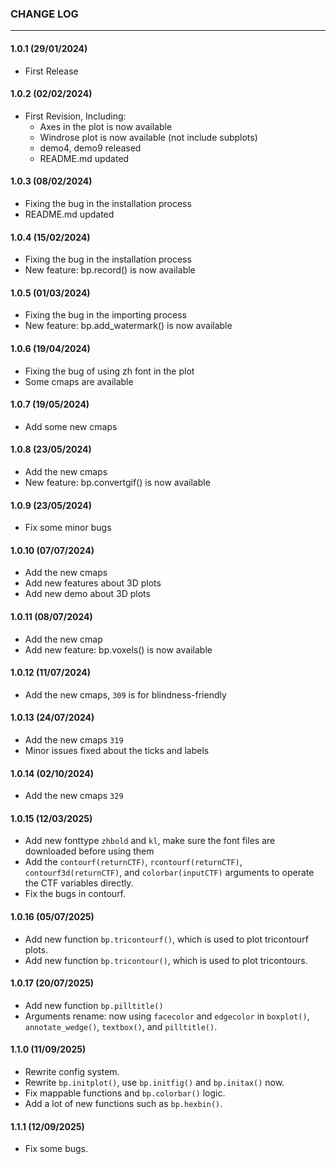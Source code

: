### CHANGE LOG
---

#### 1.0.1 (29/01/2024)
- First Release

#### 1.0.2 (02/02/2024)
- First Revision, Including:
    - Axes in the plot is now available
    - Windrose plot is now available (not include subplots)
    - demo4, demo9 released
    - README.md updated

#### 1.0.3 (08/02/2024)
- Fixing the bug in the installation process
- README.md updated

#### 1.0.4 (15/02/2024)
- Fixing the bug in the installation process
- New feature: bp.record() is now available

#### 1.0.5 (01/03/2024)
- Fixing the bug in the importing process
- New feature: bp.add_watermark() is now available

#### 1.0.6 (19/04/2024)
- Fixing the bug of using zh font in the plot
- Some cmaps are available

#### 1.0.7 (19/05/2024)
- Add some new cmaps

#### 1.0.8 (23/05/2024)
- Add the new cmaps
- New feature: bp.convertgif() is now available

#### 1.0.9 (23/05/2024)
- Fix some minor bugs

#### 1.0.10 (07/07/2024)
- Add the new cmaps
- Add new features about 3D plots
- Add new demo about 3D plots

#### 1.0.11 (08/07/2024)
- Add the new cmap
- Add new feature: bp.voxels() is now available

#### 1.0.12 (11/07/2024)
- Add the new cmaps, `309` is for blindness-friendly

#### 1.0.13 (24/07/2024)
- Add the new cmaps `319`
- Minor issues fixed about the ticks and labels

#### 1.0.14 (02/10/2024)
- Add the new cmaps `329`

#### 1.0.15 (12/03/2025)
- Add new fonttype `zhbold` and `kl`, make sure the font files are downloaded before using them
- Add the `contourf(returnCTF)`, `rcontourf(returnCTF)`, `contourf3d(returnCTF)`, and `colorbar(inputCTF)` arguments to operate the CTF variables directly.
- Fix the bugs in contourf.

#### 1.0.16 (05/07/2025)
- Add new function `bp.tricontourf()`, which is used to plot tricontourf plots.
- Add new function `bp.tricontour()`, which is used to plot tricontours.

#### 1.0.17 (20/07/2025)
- Add new function `bp.pilltitle()`
- Arguments rename: now using `facecolor` and `edgecolor` in `boxplot()`, `annotate_wedge()`, `textbox()`, and `pilltitle()`.

#### 1.1.0 (11/09/2025)
- Rewrite config system.
- Rewrite `bp.initplot()`, use `bp.initfig()` and `bp.initax()` now.
- Fix mappable functions and `bp.colorbar()` logic.
- Add a lot of new functions such as `bp.hexbin()`.

#### 1.1.1 (12/09/2025)
- Fix some bugs.